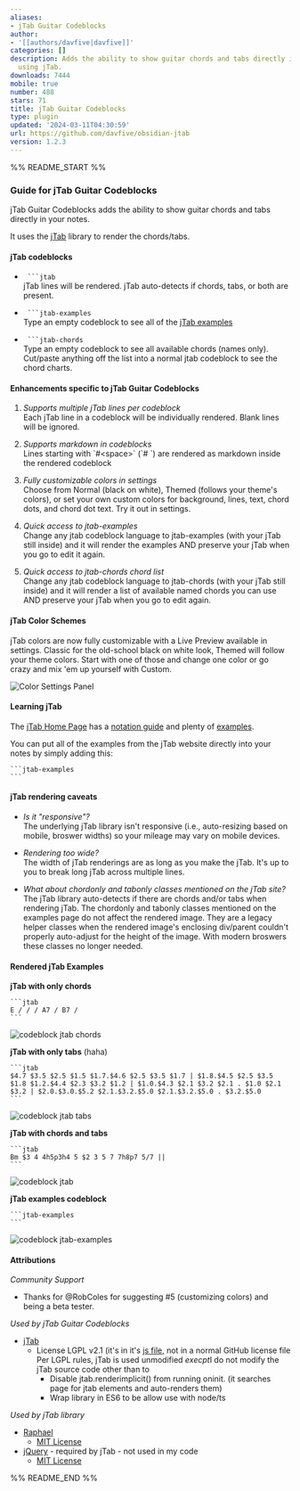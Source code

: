 ```yaml
---
aliases:
- jTab Guitar Codeblocks
author:
- '[[authors/davfive|davfive]]'
categories: []
description: Adds the ability to show guitar chords and tabs directly in your notes
  using jTab.
downloads: 7444
mobile: true
number: 488
stars: 71
title: jTab Guitar Codeblocks
type: plugin
updated: '2024-03-11T04:30:59'
url: https://github.com/davfive/obsidian-jtab
version: 1.2.3
---
```


%% README_START %%

### Guide for jTab Guitar Codeblocks

jTab Guitar Codeblocks adds the ability to show guitar chords and tabs directly in your notes.

It uses the [jTab](https://jtab.tardate.com/) library to render the chords/tabs.

#### jTab codeblocks

* ```` ```jtab````  
  jTab lines will be rendered. jTab auto-detects if chords, tabs, or both are present.
  
* ```` ```jtab-examples````  
  Type an empty codeblock to see all of the [jTab examples](https://jtab.tardate.com/examples.htm)

* ```` ```jtab-chords````  
  Type an empty codeblock to see all available chords (names only). Cut/paste anything off the list into a normal jtab codeblock to see the chord charts.

#### Enhancements specific to jTab Guitar Codeblocks
1. _Supports multiple jTab lines per codeblock_  
   Each jTab line in a codeblock will be individually rendered. Blank lines will be ignored.

2. _Supports markdown in codeblocks_  
   Lines starting with \`#&lt;space&gt;\` (\`# \`) are rendered as markdown inside the rendered codeblock

3. _Fully customizable colors in settings_  
   Choose from Normal (black on white), Themed (follows your theme's colors), or set your own custom colors for background, lines, text, chord dots, and chord dot text. Try it out in settings.

4. _Quick access to jtab-examples_  
   Change any jtab codeblock language to jtab-examples (with your jTab still inside) and it will render the examples AND preserve your jTab when you go to edit it again.

5. _Quick access to jtab-chords chord list_  
   Change any jtab codeblock language to jtab-chords (with your jTab still inside) and it will render a list of available named chords you can use AND preserve your jTab when you go to edit again.


#### jTab Color Schemes
jTab colors are now fully customizable with a Live Preview available in settings. Classic for the old-school black on white look, Themed will follow your theme colors. Start with one of those and change one color or go crazy and mix 'em up yourself with Custom.

![Color Settings Panel](https://raw.githubusercontent.com/davfive/obsidian-jtab/main/docs/images/settings-colors-panel.jpg)

#### Learning jTab
The [jTab Home Page](https://jtab.tardate.com/) has a [notation guide](https://jtab.tardate.com/index.htm#notation) and plenty of [examples](https://jtab.tardate.com/examples.htm).

You can put all of the examples from the jTab website directly into your notes by simply adding this:
~~~~
```jtab-examples
```
~~~~

#### jTab rendering caveats
* _Is it "responsive"?_  
  The underlying jTab library isn't responsive (i.e., auto-resizing based on mobile, broswer widths) so your mileage may vary on mobile devices.

* _Rendering too wide?_  
  The width of jTab renderings are as long as you make the jTab. It's up to you to break long jTab across multiple lines.

* _What about chordonly and tabonly classes mentioned on the jTab site?_  
  The jTab library auto-detects if there are chords and/or tabs when rendering jTab. The chordonly and tabonly classes mentioned on the examples page do not affect the rendered image. They are a legacy helper classes when the rendered image's enclosing div/parent couldn't properly auto-adjust for the height of the image. With modern broswers these classes no longer needed.

#### Rendered jTab Examples

__jTab with only chords__
~~~~
```jtab
E / / / A7 / B7 /
```
~~~~
![codeblock jtab chords](https://raw.githubusercontent.com/davfive/obsidian-jtab/main/docs/images/codeblock-jtab-chords-only.jpg)

__jTab with only tabs__ (haha)
~~~~
```jtab
$4.7 $3.5 $2.5 $1.5 $1.7.$4.6 $2.5 $3.5 $1.7 | $1.8.$4.5 $2.5 $3.5 $1.8 $1.2.$4.4 $2.3 $3.2 $1.2 | $1.0.$4.3 $2.1 $3.2 $2.1 . $1.0 $2.1 $3.2 | $2.0.$3.0.$5.2 $2.1.$3.2.$5.0 $2.1.$3.2.$5.0 . $3.2.$5.0
```
~~~~
![codeblock jtab tabs](https://raw.githubusercontent.com/davfive/obsidian-jtab/main/docs/images/codeblock-jtab-tab-only.jpg)

__jTab with chords and tabs__
~~~~
```jtab
Bm $3 4 4h5p3h4 5 $2 3 5 7 7h8p7 5/7 ||
```
~~~~
![codeblock jtab](https://raw.githubusercontent.com/davfive/obsidian-jtab/main/docs/images/codeblock-jtab-chords-and-tabs.jpg)

__jTab examples codeblock__
~~~~
```jtab-examples
```
~~~~
![codeblock jtab-examples](https://raw.githubusercontent.com/davfive/obsidian-jtab/main/docs/images/codeblock-jtab-examples.jpg)
	
#### Attributions

_Community Support_
* Thanks for @RobColes for suggesting #5 (customizing colors) and being a beta tester.

_Used by jTab Guitar Codeblocks_
* [jTab](https://jtab.tardate.com/)
  * License LGPL v2.1 (it's in it's [js file](https://github.com/tardate/jtab/blob/master/javascripts/jtab.js), not in a normal GitHub license file
  	Per LGPL rules, jTab is used unmodified *execpt*I do not modify the jTab source code other than to
	* Disable jtab.renderimplicit() from running oninit. (it searches page for jtab elements and auto-renders them)
	* Wrap library in ES6 to be allow use with node/ts

_Used by jTab library_
* [Raphael](https://github.com/DmitryBaranovskiy/raphael)
  * [MIT License](https://github.com/DmitryBaranovskiy/raphael/blob/master/license.txt)
* [jQuery](https://jquery.com/) - required by jTab - not used in my code
  * [MIT License](https://github.com/jquery/jquery/blob/main/LICENSE.txt)



%% README_END %%